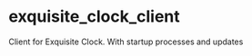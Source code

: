exquisite_clock_client
======================

Client for Exquisite Clock. With startup processes and updates

